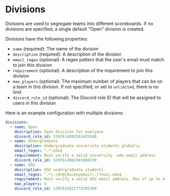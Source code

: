 # Divisions

Divisions are used to segregate teams into different scoreboards. If no divisions are specified, a single default "Open" division is created.

Divisions have the following properties:

- `name` (required): The name of the division
- `description` (required): A description of the division
- `email_regex` (optional): A regex pattern that the user's email must match to join this division
- `requirement` (optional): A description of the requirement to join this division
- `max_players` (optional): The maximum number of players that can be on a team in this division. If not specified, or set to `unlimited`, there is no limit
- `discord_role_id` (optional): The Discord role ID that will be assigned to users in this division

Here is an example configuration with multiple divisions:

```yaml
divisions:
  - name: Open
    description: Open division for everyone
    discord_role_id: 1297614892563435540
  - name: Undergraduate
    description: Undergraduate university students globally
    email_regex: ^.*.edu$
    requirement: Must verify a valid university .edu email address
    discord_role_id: 1297614961941680239
  - name: OSU
    description: OSU undergraduate students
    email_regex: ^.*\.\d+@(buckeyemail\.)?osu\.edu$
    requirement: Must verify a valid OSU email address. Max of up to 4 players
    max_players: 4
    discord_role_id: 1297615021773295709
```
